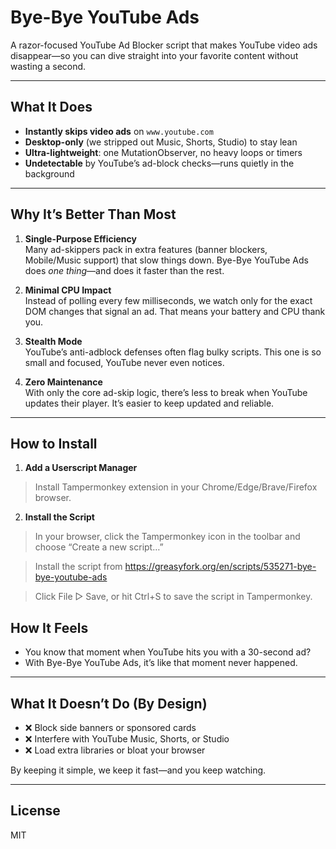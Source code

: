 # Bye-Bye YouTube Ads

A razor-focused YouTube Ad Blocker script that makes YouTube video ads disappear—so you can dive straight into your favorite content without wasting a second.

---

## What It Does

- **Instantly skips video ads** on `www.youtube.com`  
- **Desktop-only** (we stripped out Music, Shorts, Studio) to stay lean  
- **Ultra-lightweight**: one MutationObserver, no heavy loops or timers  
- **Undetectable** by YouTube’s ad-block checks—runs quietly in the background  

---

## Why It’s Better Than Most

1. **Single-Purpose Efficiency**  
   Many ad-skippers pack in extra features (banner blockers, Mobile/Music support) that slow things down. Bye-Bye YouTube Ads does *one thing*—and does it faster than the rest.

2. **Minimal CPU Impact**  
   Instead of polling every few milliseconds, we watch only for the exact DOM changes that signal an ad. That means your battery and CPU thank you.

3. **Stealth Mode**  
   YouTube’s anti-adblock defenses often flag bulky scripts. This one is so small and focused, YouTube never even notices.

4. **Zero Maintenance**  
   With only the core ad-skip logic, there’s less to break when YouTube updates their player. It’s easier to keep updated and reliable.

---

## How to Install

1. **Add a Userscript Manager**

> Install Tampermonkey extension in your Chrome/Edge/Brave/Firefox browser.

2. **Install the Script**

> In your browser, click the Tampermonkey icon in the toolbar and choose “Create a new script…”

> Install the script from https://greasyfork.org/en/scripts/535271-bye-bye-youtube-ads

> Click File ▷ Save, or hit Ctrl+S to save the script in Tampermonkey.

## How It Feels

- You know that moment when YouTube hits you with a 30-second ad?  
- With Bye-Bye YouTube Ads, it’s like that moment never happened.

---

## What It Doesn’t Do (By Design)

- ❌ Block side banners or sponsored cards  
- ❌ Interfere with YouTube Music, Shorts, or Studio  
- ❌ Load extra libraries or bloat your browser  

By keeping it simple, we keep it fast—and you keep watching.  

---

## License

MIT

